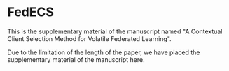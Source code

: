 # FedECS
This is the supplementary material of the manuscript named "A Contextual Client Selection Method for Volatile Federated Learning".

Due to the limitation of the length of the paper, we have placed the supplementary material of the manuscript here.
